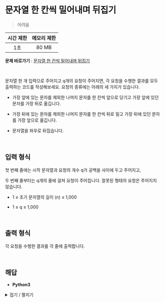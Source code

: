 # 문자열 한 칸씩 밀어내며 뒤집기
> 어려움

|시간 제한|메모리 제한|
|:---:|:---:|
|1초|80 MB|

**문제 바로가기** : [문자열 한 칸씩 밀어내며 뒤집기](https://www.codetree.ai/missions/4/problems/shift-reverse-string/description "문자열 한 칸씩 밀어내며 뒤집기")

</br>

문자열 한 개 입력으로 주어지고 q개의 요청이 주어지면, 각 요청을 수행한 결과를 모두 출력하는 코드를 작성해보세요. 요청의 종류에는 아래의 세 가지가 있습니다.

- 가장 앞에 있는 문자를 제외한 나머지 문자를 한 칸씩 앞으로 당기고 가장 앞에 있던 문자를 가장 뒤로 옮깁니다.

- 가장 뒤에 있는 문자를 제외한 나머지 문자를 한 칸씩 뒤로 밀고 가장 뒤에 있던 문자를 가장 앞으로 옮깁니다.

- 문자열을 좌우로 뒤집습니다.

</br>

## 입력 형식
첫 번째 줄에는 시작 문자열과 요청의 개수 q가 공백을 사이에 두고 주어지고,

두 번째 줄부터는 q개의 줄에 걸쳐 요청이 주어집니다. 잘못된 형태의 요청은 주어지지 않습니다.

- 1 ≤ 초기 문자열의 길이 (n) ≤ 1,000

- 1 ≤ q ≤ 1,000

</br>

## 출력 형식
각 요청을 수행한 결과를 각 줄에 출력합니다.

</br>

## 해답
- **Python3**
<details>
<summary>접기 / 펼치기</summary>
<div markdown="1">

```py
import sys
strInput, loops = sys.stdin.readline().split()

for _ in range(int(loops)):
    command = sys.stdin.readline().strip()
    if command == "1":
        strInput = strInput[1:] + strInput[0]
    elif command == "2":
        strInput = strInput[-1] + strInput[:-1]
    else:
        listTemp = list(strInput)
        listTemp.reverse()
        strInput = ''.join(listTemp)
    print(strInput)
```

</div>
</details>